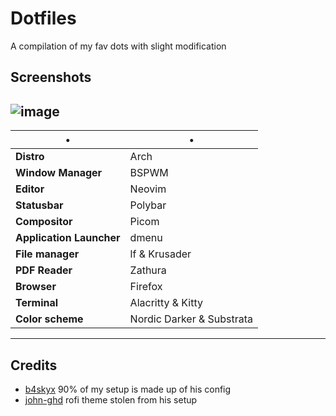# Dotfiles
A compilation of my fav dots with slight modification

## Screenshots
![image](https://media.discordapp.net/attachments/905376517507412028/939195535137599538/Screenshot_040222_214545.png?width=834&height=469)
----

•                       | • 
------------------------|-----------------------
**Distro**              | Arch
**Window Manager**      | BSPWM
**Editor**              | Neovim
**Statusbar**           | Polybar
**Compositor**          | Picom
**Application Launcher**| dmenu
**File manager**        | lf & Krusader
**PDF Reader**          | Zathura
**Browser**             | Firefox
**Terminal**            | Alacritty & Kitty
**Color scheme**        | Nordic Darker & Substrata

----

## Credits
- [b4skyx](https://github.com/b4skyx) 90% of my setup is made up of his config
- [john-ghd](https://github.com/john-ghd) rofi theme stolen from his setup
